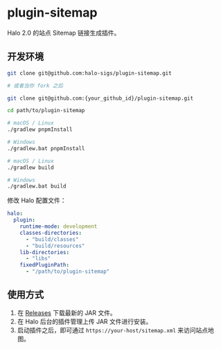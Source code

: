 # plugin-sitemap

Halo 2.0 的站点 Sitemap 链接生成插件。

## 开发环境

```bash
git clone git@github.com:halo-sigs/plugin-sitemap.git

# 或者当你 fork 之后

git clone git@github.com:{your_github_id}/plugin-sitemap.git
```

```bash
cd path/to/plugin-sitemap
```

```bash
# macOS / Linux
./gradlew pnpmInstall

# Windows
./gradlew.bat pnpmInstall
```

```bash
# macOS / Linux
./gradlew build

# Windows
./gradlew.bat build
```

修改 Halo 配置文件：

```yaml
halo:
  plugin:
    runtime-mode: development
    classes-directories:
      - "build/classes"
      - "build/resources"
    lib-directories:
      - "libs"
    fixedPluginPath:
      - "/path/to/plugin-sitemap"
```

## 使用方式

1. 在 [Releases](https://github.com/halo-sigs/plugin-sitemap/releases) 下载最新的 JAR 文件。
2. 在 Halo 后台的插件管理上传 JAR 文件进行安装。
3. 启动插件之后，即可通过 `https://your-host/sitemap.xml` 来访问站点地图。
